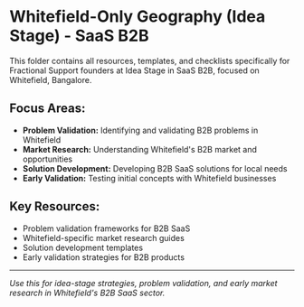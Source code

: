# Whitefield-Only Geography (Idea Stage) - SaaS B2B

This folder contains all resources, templates, and checklists specifically for Fractional Support founders at Idea Stage in SaaS B2B, focused on Whitefield, Bangalore.

## Focus Areas:
- **Problem Validation:** Identifying and validating B2B problems in Whitefield
- **Market Research:** Understanding Whitefield's B2B market and opportunities
- **Solution Development:** Developing B2B SaaS solutions for local needs
- **Early Validation:** Testing initial concepts with Whitefield businesses

## Key Resources:
- Problem validation frameworks for B2B SaaS
- Whitefield-specific market research guides
- Solution development templates
- Early validation strategies for B2B products

---

*Use this for idea-stage strategies, problem validation, and early market research in Whitefield's B2B SaaS sector.* 